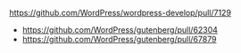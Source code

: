https://github.com/WordPress/wordpress-develop/pull/7129

* https://github.com/WordPress/gutenberg/pull/62304
* https://github.com/WordPress/gutenberg/pull/67879
